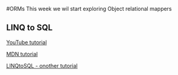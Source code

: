 #ORMs
This week we wil start exploring Object relational mappers

## LINQ to SQL
[YouTube tutorial](https://www.youtube.com/watch?v=bsncc8dYIgY)

[MDN tutorial](https://msdn.microsoft.com/en-us/library/bb425822.aspx)

[LINQtoSQL - onother tutorial](http://weblogs.asp.net/scottgu/using-linq-to-sql-part-1)